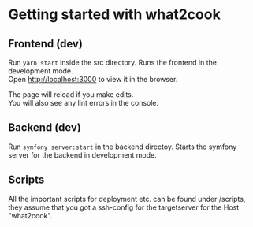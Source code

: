 # Getting started with what2cook

## Frontend (dev)

Run `yarn start` inside the src directory.
Runs the frontend in the development mode.\
Open [http://localhost:3000](http://localhost:3000) to view it in the browser.

The page will reload if you make edits.\
You will also see any lint errors in the console.

## Backend (dev)

Run `symfony server:start` in the backend directoy.
Starts the symfony server for the backend in development mode.

## Scripts

All the important scripts for deployment etc. can be found under /scripts, they assume that you got a ssh-config for the targetserver
for the Host "what2cook".
